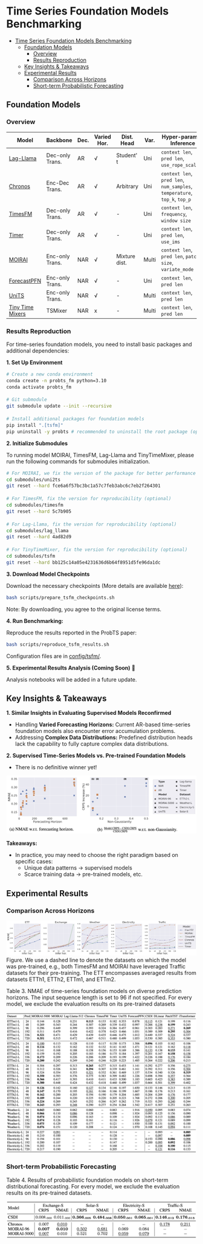 # Time Series Foundation Models Benchmarking

- [Time Series Foundation Models Benchmarking](#time-series-foundation-models-benchmarking)
  - [Foundation Models](#foundation-models)
    - [Overview](#overview)
    - [Results Reproduction](#results-reproduction)
  - [Key Insights \& Takeaways](#key-insights--takeaways)
  - [Experimental Results](#experimental-results)
    - [Comparison Across Horizons](#comparison-across-horizons)
    - [Short-term Probabilistic Forecasting](#short-term-probabilistic-forecasting)


## Foundation Models

### Overview

| Model | Backbone | Dec. | Varied Hor. | Dist. Head | Var. | Hyper-param in Inference | Running Guides |
| --- | --- | --- | --- | --- | --- | --- | --- |
| [Lag-Llama](https://github.com/time-series-foundation-models/lag-llama) | Dec-only Trans. | AR | √ | Student' t | Uni | `context len`, `pred len`, `use_rope_scaling` | [Details](./lag-llama.md) |
| [Chronos](https://github.com/amazon-science/chronos-forecasting) | Enc-Dec Trans. | AR | √ | Arbitrary | Uni | `context len`, `pred len`, `num_samples`, `temperature`, `top_k`, `top_p` | [Details](./chronos.md) |
| [TimesFM](https://github.com/google-research/timesfm) | Dec-only Trans. | AR | √ | - | Uni | `context len`, `frequency`, `window size` | [Details](./timesfm.md) |
| [Timer](https://github.com/thuml/Large-Time-Series-Model) | Dec-only Trans. | AR | √ | - | Uni | `context len`, `pred len`, `use_ims`  | [Details](./timer.md) |
| [MOIRAI](https://github.com/SalesforceAIResearch/uni2ts) | Enc-only Trans.  | NAR | √ | Mixture dist. | Multi | `context len`, `pred len`, `patch size`, `variate_mode` | [Details](./moirai.md) |
| [ForecastPFN](https://github.com/abacusai/ForecastPFN) | Enc-only Trans.  | NAR | √ | - | Uni | `context len`, `pred len` | [Details](./forecastpfn.md) |
| [UniTS](https://github.com/mims-harvard/UniTS) | Enc-only Trans.  | NAR | √ | - | Multi | `context len`, `pred len` | [Details](./units.md) |
| [Tiny Time Mixers](https://github.com/ibm-granite/granite-tsfm/tree/main/tsfm_public/models/tinytimemixer) | TSMixer | NAR | x | - | Multi | `context len`, `pred len` | [Details](./ttm.md) |

### Results Reproduction

For time-series foundation models, you need to install basic packages and additional dependencies:

**1. Set Up Environment**
```bash
# Create a new conda environment
conda create -n probts_fm python=3.10
conda activate probts_fm

# Git submodule
git submodule update --init --recursive

# Install additional packages for foundation models
pip install ".[tsfm]"
pip uninstall -y probts # recommended to uninstall the root package (optional)
```

**2. Initialize Submodules**

To running model MOIRAI, TimesFM, Lag-Llama and TinyTimeMixer, please run the following commands for submodules initialization.
```bash
# For MOIRAI, we fix the version of the package for better performance
cd submodules/uni2ts
git reset --hard fce6a6f57bc3bc1a57c7feb3abc6c7eb2f264301

# For TimesFM, fix the version for reproducibility (optional)
cd submodules/timesfm
git reset --hard 5c7b905

# For Lag-Llama, fix the version for reproducibility (optional)
cd submodules/lag_llama
git reset --hard 4ad82d9

# For TinyTimeMixer, fix the version for reproducibility (optional)
cd submodules/tsfm
git reset --hard bb125c14a05e4231636d6b64f8951d5fe96da1dc
```

**3. Download Model Checkpoints**

Download the necessary checkpoints (More details are available [here](./checkpoints/README.md)):
```bash
bash scripts/prepare_tsfm_checkpoints.sh
```
Note: By downloading, you agree to the original license terms. 

**4. Run Benchmarking:**

Reproduce the results reported in the ProbTS paper:

```bash 
bash scripts/reproduce_tsfm_results.sh
```

Configuration files are in [config/tsfm/](../../config/tsfm/).


**5. Experimental Results Analysis (Coming Soon)** :construction:

Analysis notebooks will be added in a future update.

## Key Insights & Takeaways

**1. Similar Insights in Evaluating Supervised Models Reconfirmed**

- Handling **Varied Forecasting Horizons:** Current AR-based time-series foundation models also encounter error accumulation problems.
- Addressing **Complex Data Distributions:** Predefined distribution heads lack the capability to fully capture complex data distributions.

**2. Supervised Time-Series Models vs. Pre-trained Foundation Models**
- There is no definitive winner yet!

![tsfm_analysis](./figs/tsfm_analysis.jpg)

**Takeaways:** 
- In practice, you may need to choose the right paradigm based on specific cases:
  - Unique data patterns → supervised models
  - Scarce training data → pre-trained models, etc.


## Experimental Results

### Comparison Across Horizons

![tsfm_res](./figs/tsfm_results.jpg)
Figure. We use a dashed line to denote the datasets on which the model was pre-trained, e.g., both TimesFM and MOIRAI have leveraged Traffic datasets for their pre-training. The ETT encompasses averaged results from datasets ETTh1, ETTh2, ETTm1, and ETTm2. 

Table 3. NMAE of time-series foundation models on diverse prediction horizons. The input sequence length is set to 96 if not specified. For every model, we exclude the evaluation results on its pre-trained datasets

![Comparison of Time-series Foundation Models on Diverse Prediction Horizons](./figs/fm_var_hor.jpg)

### Short-term Probabilistic Forecasting

Table 4. Results of probabilistic foundation models on short-term distributional forecasting. For every model, we exclude the evaluation results on its pre-trained datasets.

![Comparison of Time-series Foundation Models on short-term scenerio](./figs/fm_short_term.jpg)
